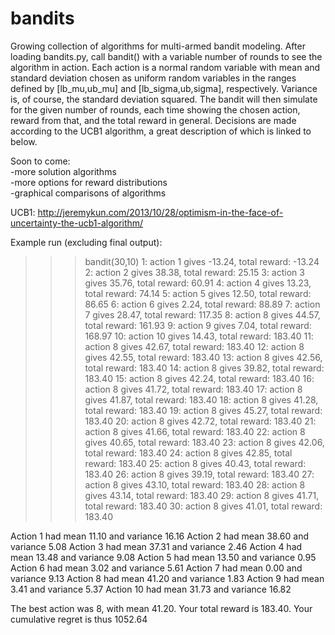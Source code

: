 bandits
=======

Growing collection of algorithms for multi-armed bandit modeling. After loading bandits.py, call bandit() with a variable number of rounds to see the algorithm in action. Each action is a normal random variable with mean and standard deviation chosen as uniform random variables in the ranges defined by [lb_mu,ub_mu] and [lb_sigma,ub,sigma], respectively. Variance is, of course, the standard deviation squared. The bandit will then simulate for the given number of rounds, each time showing the chosen action, reward from that, and the total reward in general. Decisions are made according to the UCB1 algorithm, a great description of which is linked to below.

Soon to come:  
-more solution algorithms   
-more options for reward distributions   
-graphical comparisons of algorithms   

UCB1:
http://jeremykun.com/2013/10/28/optimism-in-the-face-of-uncertainty-the-ucb1-algorithm/

Example run (excluding final output):
>>> bandit(30,10)
1: action 1 gives -13.24, total reward: -13.24
2: action 2 gives 38.38, total reward: 25.15
3: action 3 gives 35.76, total reward: 60.91
4: action 4 gives 13.23, total reward: 74.14
5: action 5 gives 12.50, total reward: 86.65
6: action 6 gives 2.24, total reward: 88.89
7: action 7 gives 28.47, total reward: 117.35
8: action 8 gives 44.57, total reward: 161.93
9: action 9 gives 7.04, total reward: 168.97
10: action 10 gives 14.43, total reward: 183.40
11: action 8 gives 42.67, total reward: 183.40
12: action 8 gives 42.55, total reward: 183.40
13: action 8 gives 42.56, total reward: 183.40
14: action 8 gives 39.82, total reward: 183.40
15: action 8 gives 42.24, total reward: 183.40
16: action 8 gives 41.72, total reward: 183.40
17: action 8 gives 41.87, total reward: 183.40
18: action 8 gives 41.28, total reward: 183.40
19: action 8 gives 45.27, total reward: 183.40
20: action 8 gives 42.72, total reward: 183.40
21: action 8 gives 41.66, total reward: 183.40
22: action 8 gives 40.65, total reward: 183.40
23: action 8 gives 42.06, total reward: 183.40
24: action 8 gives 42.85, total reward: 183.40
25: action 8 gives 40.43, total reward: 183.40
26: action 8 gives 39.19, total reward: 183.40
27: action 8 gives 43.10, total reward: 183.40
28: action 8 gives 43.14, total reward: 183.40
29: action 8 gives 41.71, total reward: 183.40
30: action 8 gives 41.01, total reward: 183.40

Action 1 had mean 11.10 and variance 16.16
Action 2 had mean 38.60 and variance 5.08
Action 3 had mean 37.31 and variance 2.46
Action 4 had mean 13.48 and variance 9.08
Action 5 had mean 13.50 and variance 0.95
Action 6 had mean 3.02 and variance 5.61
Action 7 had mean 0.00 and variance 9.13
Action 8 had mean 41.20 and variance 1.83
Action 9 had mean 3.41 and variance 5.37
Action 10 had mean 31.73 and variance 16.82

The best action was 8, with mean 41.20.
Your total reward is 183.40.
Your cumulative regret is thus 1052.64
